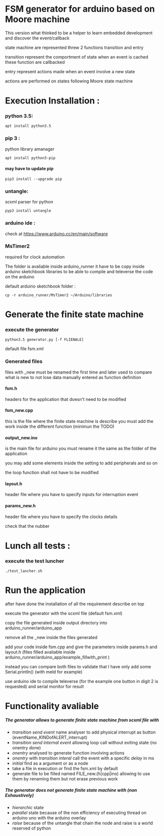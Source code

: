 # FSM generator  for arduino based on Moore machine

This version what thinked to be a helper to learn embedded development and discover the event/callback 

state machine are represented threw 2 functions transition and entry

transition represent the comportment of state when an event is cached these function are callbacked

entry represent actions made when an event involve a new state 

actions are performed on states following Moore state machine
# Execution Installation :

### python 3.5:
```
apt install python3.5
```
### pip 3 :
python library amanager
```
apt install python3-pip
```
#### may have to update pip
```
pip3 install --upgrade pip
```

### untangle:
scxml parser for python 
```
pyp3 install untangle
```
### arduino ide :
check at https://www.arduino.cc/en/main/software


### MsTimer2 
required for clock automation

The folder is avaliable inside arduino_runner it have to be copy inside arduino sketchbook libraries to be able to compile and televerse the code on the arduino 

default arduino sketchbook folder :
```
cp -r arduino_runner/MsTimer2 ~/Arduino/libraries
```
# Generate the finite state machine
### execute the generator
```
python3.5 generator.py [-f FLIENALE]
```
default file fsm.xml
### Generated files
 files with _new must be renamed the first time and later used to compare what is new to not lose data manually entered as function definition

#### fsm.h 
headers for the application that doesn't need to be modified

#### fsm_new.cpp
this is the file where the finite state machine is describe 
you must add the work inside the different function (minimun the TODO)


#### output_new.ino 
is the main file for arduino you must rename it the same as the folder of the application

you may add some elements inside the setting to add peripherals and so on

the loop function shall not have to be modified

#### layout.h 
header file where you have to specify inputs for interruption event

#### params_new.h
header file where you have to specify the clocks details

check that the nubber 

# Lunch all tests :
### execute the test luncher
```
./test_lancher.sh
```
# Run the application
after have done the installation of all the requirement describe on top

execute the generator with the scxml file (default fsm.xml)

copy the file generated inside output directory into arduino_runner/arduino_app

remove all the _new inside the files generated

add your code inside fsm.cpp and give the parameters inside params.h and layout.h
(files filled avaliable inside arduino_runner/arduino_app/example_fillwith_print )

instead you can compare both files to validate that I have only add some Serial.println() (with meld for example)

use arduino ide to compile televerse (for the example one button in digit 2 is requested)
and serial monitor for result
# Functionality avaliable 

##### The generator allows to generate finite state machine from scxml file with
 
 - _transition send event_ name analyser to add physical interrupt as button (eventName_KINDofALERT_interrupt)
 - _transition send internal event_ allowing loop call without exiting state (no onentry done)
 - _onentry_ analysed to generate function involving actions 
 - _onentry_ with _transition interal_ call the event with a specific _delay_ in ms
 - _initial_ find as a argument or as a node 
 - take a file in execution or find the fsm.xml by default
 - generate file to be filled named FILE_new.(h|cpp|ino) allowing to use them by renaming them but not erase previous work
 

##### The generator does not generate finite state machine with (non Exhaustively)
 
 - _hierarchic_ state
 - _parallel_ state because of the non efficiency of executing thread on arduino uno with the arduino overlay
 - _raise_ because of the untangle that chain the node and raise is a world reserved of python
